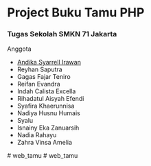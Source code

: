 <h1>Project Buku Tamu PHP</h1>

<h3>Tugas Sekolah SMKN 71 Jakarta</h3>
<p>Anggota</p>
<ul>
  <li><a href="https://github.com/0rcaaa">Andika Syarrell Irawan</a></li>
  <li>Reyhan Saputra</li>
  <li>Gagas Fajar Teniro</li>
  <li>Reifan Evandra</li>
  <li>Indah Calista Excella</li>
  <li>Rihadatul Aisyah Efendi</li>
  <li>Syafira Khaerunnisa</li>
  <li>Nadiya Husnu Humais</li>
  <li>Syalu</li>
  <li>Isnainy Eka Zanuarsih</li>
  <li>Nadia Rahayu</li>
  <li>Zahra Vinsa Amelia</li>
</ul>
# web_tamu
# web_tamu
